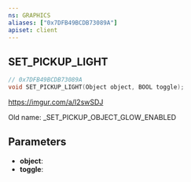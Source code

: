 ```yaml
---
ns: GRAPHICS
aliases: ["0x7DFB49BCDB73089A"]
apiset: client
---
```

## SET_PICKUP_LIGHT

```c
// 0x7DFB49BCDB73089A
void SET_PICKUP_LIGHT(Object object, BOOL toggle);
```

https://imgur.com/a/I2swSDJ

Old name: _SET_PICKUP_OBJECT_GLOW_ENABLED

## Parameters
* **object**:
* **toggle**: